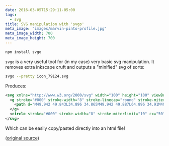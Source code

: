 ```yaml
---
date: 2016-03-05T15:29:11-05:00
tags:
  - svg
title: SVG manipulation with 'svgo'
meta_image: "images/marvin-pinto-profile.jpg"
meta_image_width: 700
meta_image_height: 700
---
```


```bash
npm install svgo
```

`svgo` is a very useful tool for (in my case) very basic svg manipulation. It
removes extra inkscape cruft and outputs a "minified" svg of sorts:

```bash
svgo --pretty icon_79124.svg
```

Produces:

```xml
<svg xmlns="http://www.w3.org/2000/svg" width="100" height="100" viewBox="0 0 100 100">
  <g stroke="#000" stroke-width="8" stroke-linecap="round" stroke-miterlimit="10" fill="none">
    <path d="M49.942 49.843L34.896 34.865M49.942 49.887L64.896 34.91M49.942 49.887l14.953 14.978M49.942 49.887L34.99 64.864"/>
  </g>
  <circle stroke="#000" stroke-width="8" stroke-miterlimit="10" cx="50" cy="49.917" r="39.833" fill="none"/>
</svg>
```

Which can be easily copy/pasted directly into an html file!

([original source][1])

[1]: https://web-design-weekly.com/2014/10/22/optimizing-svg-web
